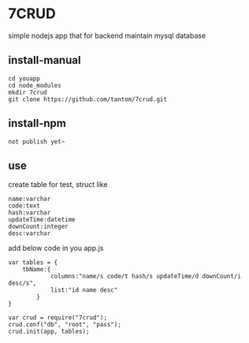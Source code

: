 7CRUD
================================
simple nodejs app that for backend maintain mysql database

install-manual
--------------
	cd youapp 
	cd node_modules 
	mkdir 7crud
	git clone https://github.com/tantom/7crud.git 

install-npm
-------------
	not publish yet~

use 
-------------
create table for test, struct like 
````
name:varchar
code:text
hash:varchar
updateTime:datetime
downCount:integer
desc:varchar
````

add below code in you app.js
````
var tables = {
	tbName:{
			columns:"name/s code/t hash/s updateTime/d downCount/i desc/s",
			list:"id name desc"
		}
}

var crud = require("7crud");
crud.conf("db", "root", "pass");
crud.init(app, tables);
````

